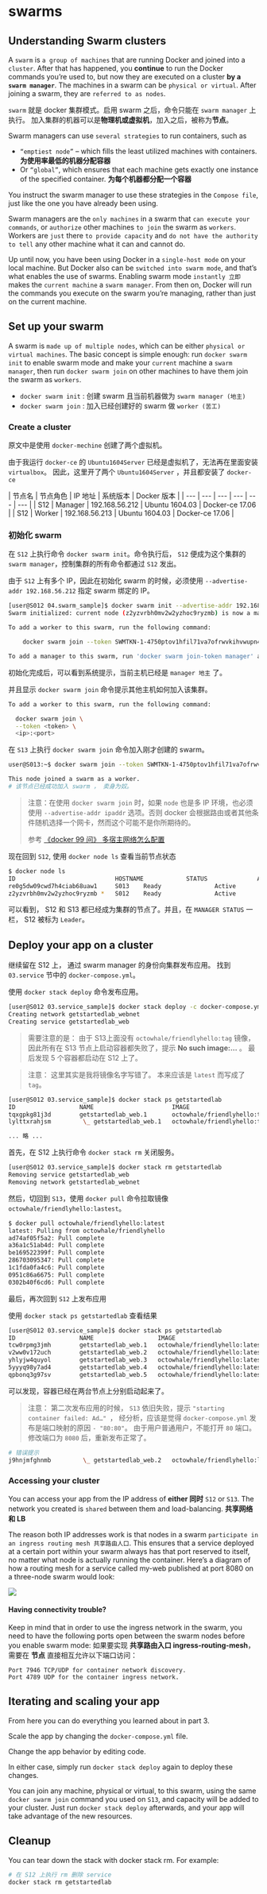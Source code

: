 # swarms

## Understanding Swarm clusters

A `swarm` is `a group of machines` that are running Docker and joined into a `cluster`. After that has happened, you **continue** to run the Docker commands you’re used to, but now they are executed on a cluster **by a `swarm manager`**. The machines in a swarm can be `physical or virtual`. After joining a swarm, they are `referred to as nodes`.

`swarm` 就是 docker 集群模式。启用 swarm 之后，命令只能在 `swarm manager` 上执行。 加入集群的机器可以是**物理机或虚拟机**，加入之后，被称为**节点**。

Swarm managers can use `several strategies` to run containers, such as  

+ `“emptiest node”`  – which fills the least utilized machines with containers. **为使用率最低的机器分配容器**
+ Or  `“global”`, which ensures that each machine gets exactly one instance of the specified container. **为每个机器都分配一个容器**

You instruct the swarm manager to use these strategies in the `Compose file`, just like the one you have already been using.

Swarm managers are the `only machines` in a swarm that `can execute your commands`, or `authorize` other machines `to join` the swarm as `workers`. Workers are `just` there `to provide capacity` and `do not have the authority to tell` any other machine what it can and cannot do.

Up until now, you have been using Docker in a `single-host mode` on your local machine. But Docker also can be `switched into swarm mode`, and that’s what enables the use of swarms. Enabling swarm mode `instantly 立即` makes the `current machine` a `swarm manager`. From then on, Docker will run the commands you execute on the swarm you’re managing, rather than just on the current machine.


## Set up your swarm
A swarm is `made up of multiple nodes`, which can be either `physical or virtual machines`. The basic concept is simple enough: run `docker swarm init` to enable swarm mode and make your `current` machine a `swarm manager`, then run `docker swarm join` on other machines to have them join the swarm as `workers`.

+ `docker swarm init` : 创建 swarm 且当前机器做为 `swarm manager (地主)`
+ `docker swarm join` : 加入已经创建好的 swarm 做 `worker (苦工)`


### Create a cluster

原文中是使用 `docker-mechine` 创建了两个虚拟机。

由于我运行 `docker-ce` 的 `Ubuntu1604Server` 已经是虚拟机了，无法再在里面安装 `virtualbox`。 因此，这里开了两个 `Ubuntu1604Server` ，并且都安装了 `docker-ce`

| 节点名 | 节点角色 | IP 地址 | 系统版本 | Docker 版本 |
| --- | --- | --- | --- | --- | --- |
| S12 | Manager | 192.168.56.212 | Ubuntu 1604.03 | Docker-ce 17.06 |
| S12 | Worker | 192.168.56.213 | Ubuntu 1604.03 | Docker-ce 17.06 |


### 初始化 swarm

在 `S12` 上执行命令 `docker swarm init`。命令执行后， `S12` 便成为这个集群的 `swarm manager`，控制集群的所有命令都通过 `S12` 发出。

由于 `S12` 上有多个 IP，因此在初始化 swarm 的时候，必须使用 `--advertise-addr 192.168.56.212` 指定 swarm 绑定的 IP。

```bash
[user@S012 04.swarm_sample]$ docker swarm init --advertise-addr 192.168.56.212
Swarm initialized: current node (z2yzvrbh0mv2w2yzhoc9ryzmb) is now a manager.

To add a worker to this swarm, run the following command:

    docker swarm join --token SWMTKN-1-4750ptov1hfil71va7ofrwvkihvwupn4gs8akpz4hqis13y7u5-59w992ywlsrxme1glcr6axc9a 192.168.56.212:2377

To add a manager to this swarm, run 'docker swarm join-token manager' and follow the instructions.

```

初始化完成后，可以看到系统提示，当前主机已经是 `manager 地主` 了。

并且显示 `docker swarm join` 命令提示其他主机如何加入该集群。

```bash
To add a worker to this swarm, run the following command:

  docker swarm join \
  --token <token> \
  <ip>:<port>

```

在 `S13` 上执行 `docker swarm join` 命令加入刚才创建的 swarm。

```bash
user@S013:~$ docker swarm join --token SWMTKN-1-4750ptov1hfil71va7ofrwvkihvwupn4gs8akpz4hqis13y7u5-59w992ywlsrxme1glcr6axc9a 192.168.56.212:2377

This node joined a swarm as a worker.
# 该节点已经成功加入 swarm ， 卖身为奴。
```

> 注意：在使用 `docker swarm join` 时，如果 `node` 也是多 IP 环境，也必须使用 `--advertise-addr ipaddr` 选项。否则 docker 会根据路由或者其他条件随机选择一个网卡，然而这个可能不是你所期待的。
>
> 参考 [《docker 99 问》 多宿主网络怎么配置](https://blog.lab99.org/post/docker-2016-07-14-faq.html#docker-duo-su-zhu-wang-luo-zen-me-pei-zhi)

现在回到 `S12`, 使用 `docker node ls` 查看当前节点状态

```bash
$ docker node ls
ID                            HOSTNAME            STATUS              AVAILABILITY        MANAGER STATUS
re0g5dw09cwd7h4ciab68uaw1     S013    Ready               Active              
z2yzvrbh0mv2w2yzhoc9ryzmb *   S012    Ready               Active              Leader
```

可以看到， S12 和 S13 都已经成为集群的节点了。并且，在 `MANAGER STATUS` 一栏， S12 被标为 `Leader`。


## Deploy your app on a cluster

继续留在 S12 上， 通过 swarm manager 的身份向集群发布应用。
找到 `03.service` 节中的 `docker-compose.yml`。

使用 `docker stack deploy` 命令发布应用。

```bash
[user@S012 03.service_sample]$ docker stack deploy -c docker-compose.yml getstartedlab
Creating network getstartedlab_webnet
Creating service getstartedlab_web
```

> 需要注意的是： 由于 S13上面没有 `octowhale/friendlyhello:tag` 镜像，因此所有在 S13 节点上启动容器都失败了，提示 **No such image:...** 。 最后发现 5 个容器都启动在 S12 上了。

> 注意： 这里其实是我将镜像名字写错了。 本来应该是 `latest` 而写成了 `tag`。

```bash
[user@S012 03.service_sample]$ docker stack ps getstartedlab
ID                  NAME                      IMAGE                       NODE                DESIRED STATE       CURRENT STATE             ERROR                              PORTS
tqxgpkg81j3d        getstartedlab_web.1       octowhale/friendlyhello:tag   S013    Ready               Preparing 1 second ago                                       
lylttxrahjsm         \_ getstartedlab_web.1   octowhale/friendlyhello:tag   S012    Shutdown            Rejected 1 second ago     "No such image: octowhale/friend…"

... 略 ...
```

首先，在 S12 上执行命令 `docker stack rm` 关闭服务。

```bash
[user@S012 03.service_sample]$ docker stack rm getstartedlab
Removing service getstartedlab_web
Removing network getstartedlab_webnet
```

然后，切回到 `S13`，使用 `docker pull` 命令拉取镜像 `octowhale/friendlyhello:lastest`。

```bash
$ docker pull octowhale/friendlyhello:latest
latest: Pulling from octowhale/friendlyhello
ad74af05f5a2: Pull complete
a36a1c51ab4d: Pull complete
be169522399f: Pull complete
286703095347: Pull complete
1c1fda0fa4c6: Pull complete
0951c86a6675: Pull complete
0302b40f6cd6: Pull complete
```

最后，再次回到 `S12` 上发布应用

使用 `docker stack ps getstartedlab` 查看结果
```bash
[user@S012 03.service_sample]$ docker stack ps getstartedlab  
ID                  NAME                  IMAGE                          NODE                DESIRED STATE       CURRENT STATE           ERROR               PORTS
tcw0rpmg3jmh        getstartedlab_web.1   octowhale/friendlyhello:latest   S013    Running             Running 8 seconds ago                       
v2ww0v172uch        getstartedlab_web.2   octowhale/friendlyhello:latest   S013    Running             Running 8 seconds ago                       
yhlyjw4quyol        getstartedlab_web.3   octowhale/friendlyhello:latest   S012    Running             Running 9 seconds ago                       
5yyyq98y7ad4        getstartedlab_web.4   octowhale/friendlyhello:latest   S013    Running             Running 8 seconds ago                       
qpbonq3g97sv        getstartedlab_web.5   octowhale/friendlyhello:latest   S012    Running             Running 9 seconds ago

```

可以发现，容器已经在两台节点上分别启动起来了。

> 注意： 第二次发布应用的时候， `S13` 依旧失败，提示 `"starting container failed: Ad…" `， 经分析，应该是觉得 `docker-compose.yml` 发布是端口映射的原因 `- "80:80"`。
由于用户普通用户，不能打开 `80` 端口。修改端口为 `8080` 后，重新发布正常了。

```bash
# 错误提示
j9hnjmfghnmb         \_ getstartedlab_web.2   octowhale/friendlyhello:latest   S013    Shutdown            Failed 31 seconds ago    "starting container failed: Ad…"   
```

### Accessing your cluster

You can access your app from the IP address of **either 同时** `S12` or `S13`. The network you created is `shared` between them and load-balancing. **共享网络和 LB**

The reason both IP addresses work is that nodes in a swarm `participate in an ingress routing mesh 共享路由人口`. This ensures that a service deployed at a certain port within your swarm always has that port reserved to itself, no matter what node is actually running the container. Here’s a diagram of how a routing mesh for a service called my-web published at port 8080 on a three-node swarm would look:

![](ingress-routing-mesh.png)

#### Having connectivity trouble?

Keep in mind that in order to use the ingress network in the swarm, you need to have the following ports open between the swarm nodes before you enable swarm mode:
如果要实现 **共享路由入口 ingress-routing-mesh**，需要在 **节点** 直接相互允许以下端口访问：

```
Port 7946 TCP/UDP for container network discovery.
Port 4789 UDP for the container ingress network.
```

## Iterating and scaling your app

From here you can do everything you learned about in part 3.

Scale the app by changing the `docker-compose.yml` file.

Change the app behavior by editing code.

In either case, simply run `docker stack deploy` again to deploy these changes.

You can join any machine, physical or virtual, to this swarm, using the same `docker swarm join` command you used on `S13`, and capacity will be added to your cluster. Just run `docker stack deploy` afterwards, and your app will take advantage of the new resources.



## Cleanup

You can tear down the stack with docker stack rm. For example:

```bash
# 在 S12 上执行 rm 删除 service
docker stack rm getstartedlab
```
